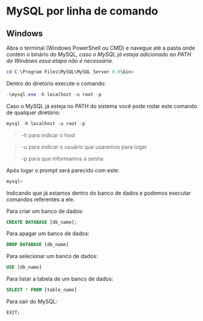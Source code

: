 # MySQL por linha de comando

## Windows

Abra o terminal (Windows PowerShell ou CMD) e navegue até a pasta onde contém o binário do MySQL, *caso o MySQL já esteja adicionado ao PATH do Windows essa etapa não é necessária*.

```PowerShell
cd C:\Program Files\MySQL\MySQL Server 8.0\bin>
```

Dentro do diretório execute o comando:

```PowerShell
.\mysql.exe -h localhost -u root -p
```

Caso o MySQL já esteja no PATH do sistema você pode rodar este comando de qualquer diretório:

```PowerShell
mysql -h localhost -u root -p
```

> -h para indicar o host

> -u para indicar o usuário que usaremos para logar

> -p para que informamos a senha

Após logar o prompt será parecido com este:
```sql
mysql>
```
Indicando que já estamos dentro do banco de dados e podemos executar comandos referentes a ele.

Para criar um banco de dados:
```sql
CREATE DATABASE [db_name];
```

Para apagar um banco de dados:
```sql
DROP DATABASE [db_name]
```

Para selecionar um banco de dados:
```sql
USE [db_name]
```

Para listar a tabela de um banco de dados:
```sql
SELECT * FROM [table_name]
```

Para sair do MySQL:
```sql
EXIT;
```